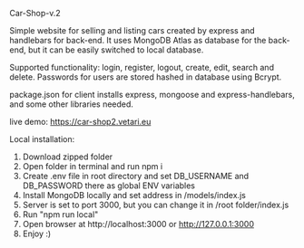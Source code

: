 Car-Shop-v.2

Simple website for selling and listing cars created by express and handlebars for back-end.
It uses MongoDB Atlas as database for the back-end, but it can be easily switched to local database.

Supported functionality: login, register, logout, create, edit, search and delete.
Passwords for users are stored hashed in database using Bcrypt.

package.json for client installs express, mongoose and express-handlebars, and some other libraries needed.

live demo: https://car-shop2.vetari.eu

Local installation:

1. Download zipped folder
2. Open folder in terminal and run npm i
3. Create .env file in root directory and set DB_USERNAME and DB_PASSWORD there as global ENV variables
4. Install MongoDB locally and set address in /models/index.js
5. Server is set to port 3000, but you can change it in /root folder/index.js
6. Run "npm run local"
7. Open browser at http://localhost:3000 or http://127.0.0.1:3000
8. Enjoy :)

